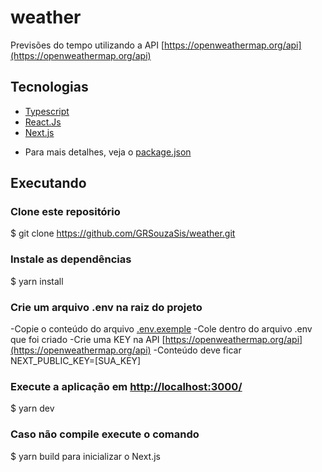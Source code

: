 # weather
Previsões do tempo utilizando a API [https://openweathermap.org/api](https://openweathermap.org/api)

## Tecnologias
  - [Typescript](https://www.typescriptlang.org/)
  - [React.Js](https://pt-br.reactjs.org/)
  - [Next.js](https://nextjs.org/)
  * Para mais detalhes, veja o [package.json](https://github.com/GRSouzaSis/weather/blob/master/package.json)
## Executando
 ### Clone este repositório
 $ git clone https://github.com/GRSouzaSis/weather.git

 ### Instale as dependências
 $ yarn install

### Crie um arquivo .env na raiz do projeto
  -Copie o conteúdo do arquivo [.env.exemple](https://github.com/GRSouzaSis/weather/blob/master/.env.exemple)
  -Cole dentro do arquivo .env que foi criado
  -Crie uma KEY na API [https://openweathermap.org/api](https://openweathermap.org/api)
  -Conteúdo deve ficar NEXT_PUBLIC_KEY=[SUA_KEY]

 ### Execute a aplicação em [http://localhost:3000/](http://localhost:3000/)
 $ yarn dev

 ### Caso não compile execute o comando
 $ yarn build para inicializar o Next.js
